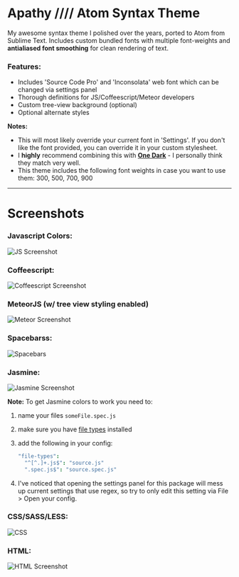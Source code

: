 # Apathy   ////  Atom Syntax Theme

My awesome syntax theme I polished over the years, ported to Atom from Sublime Text. Includes custom bundled fonts with multiple font-weights and **antialiased font smoothing** for clean rendering of text.

### Features:
* Includes 'Source Code Pro' and 'Inconsolata' web font which can be changed via settings panel
* Thorough definitions for JS/Coffeescript/Meteor developers
* Custom tree-view background (optional)
* Optional alternate styles

**Notes:**
  - This will most likely override your current font in 'Settings'. If you don't like the font provided, you can override it in your custom stylesheet.  
  - I **highly** recommend combining this with **[One Dark](https://github.com/atom/one-dark-ui)** - I personally think they match very well.
  - This theme includes the following font weights in case you want to use them: 300, 500, 700, 900

---

# Screenshots

### Javascript Colors:
![JS Screenshot](https://s3.amazonaws.com/f.cl.ly/items/2g403i3V0w2B2K0v2G2D/Image%202015-05-01%20at%207.36.00%20PM.png)

### Coffeescript:
![Coffeescript Screenshot](https://s3.amazonaws.com/f.cl.ly/items/2e2v1z1Q2S0r443z0u2j/Image%202015-05-01%20at%207.47.31%20PM.png)

### MeteorJS (w/ tree view styling enabled)
![Meteor Screenshot](https://s3.amazonaws.com/f.cl.ly/items/3b3s200N3C151Z101X12/Image%202015-05-01%20at%207.31.18%20PM.png)

### Spacebarss:
![Spacebars](https://s3.amazonaws.com/f.cl.ly/items/3J070V2h070X182c3F1R/Image%202015-05-01%20at%207.42.33%20PM.png)

### Jasmine:
![Jasmine Screenshot](https://s3.amazonaws.com/f.cl.ly/items/221H441D1p0q3o1b452n/Image%202015-05-01%20at%207.36.58%20PM.png)

**Note:** To get Jasmine colors to work you need to:
  1.  name your files `someFile.spec.js`
  2.  make sure you have [file types](https://atom.io/packages/file-types) installed
  3.  add the following in your config:

      ```coffee
      "file-types":
        "^[^.]+.js$": "source.js"
        ".spec.js$": "source.spec.js"
      ```
  4. I've noticed that opening the settings panel for this package will mess up current settings that use regex, so try to only edit this setting via File > Open your config.

### CSS/SASS/LESS:
![CSS](https://s3.amazonaws.com/f.cl.ly/items/2Q1H1W2R3o2F0C2b043K/Image%202015-05-01%20at%207.41.18%20PM.png)

### HTML:
![HTML Screenshot](https://s3.amazonaws.com/f.cl.ly/items/0L3E1F1F1r3G2y242a0E/Image%202015-05-01%20at%207.39.59%20PM.png)
